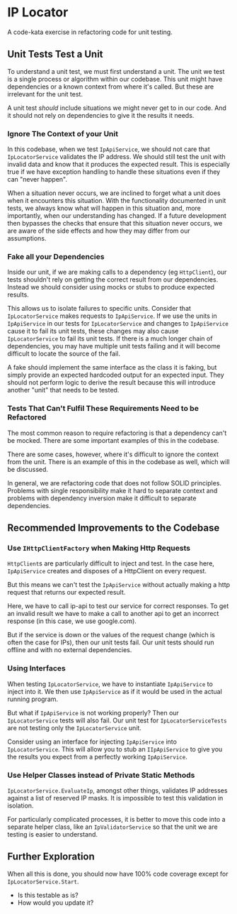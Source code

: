 # IP Locator
A code-kata exercise in refactoring code for unit testing.

## Unit Tests Test a Unit
To understand a unit test, we must first understand a unit. The unit we test
is a single process or algorithm within our codebase. This unit might have 
dependencies or a known context from where it's called. But these are 
irrelevant for the unit test. 

A unit test _should_ include situations we might never get to in our code.
And it should not rely on dependencies to give it the results it needs.

### Ignore The Context of your Unit
In this codebase, when we test `IpApiService`, we should not care that
`IpLocatorService` validates the IP address. We should still test the unit
with invalid data and know that it produces the expected result. This is 
especially true if we have exception handling to handle these situations even 
if they can "never happen".

When a situation never occurs, we are inclined to forget what a unit does when
it encounters this situation. With the functionality documented in unit tests, 
we always know what will happen in this situation and, more importantly, when
our understanding has changed. If a future development then bypasses the
checks that ensure that this situation never occurs, we are aware of the side
effects and how they may differ from our assumptions.

### Fake all your Dependencies
Inside our unit, if we are making calls to a dependency (eg `HttpClient`), our
tests shouldn't rely on getting the correct result from our dependencies. 
Instead we should consider using mocks or stubs to produce expected results.

This allows us to isolate failures to specific units. Consider that 
`IpLocatorService` makes requests to `IpApiService`. If we use the units in
`IpApiService` in our tests for `IpLocatorService` and changes to 
`IpApiService` cause it to fail its unit tests, these changes may also cause
`IpLocatorService` to fail its unit tests. If there is a much longer chain of 
dependencies, you may have multiple unit tests failing and it will become
difficult to locate the source of the fail.

A fake should implement the same interface as the class it is faking, but
simply provide an expected hardcoded output for an expected input. They should
not perform logic to derive the result because this will introduce another 
"unit" that needs to be tested.

### Tests That Can't Fulfil These Requirements Need to be Refactored
The most common reason to require refactoring is that a dependency can't be
mocked. There are some important examples of this in the codebase. 

There are some cases, however, where it's difficult to ignore the context
from the unit. There is an example of this in the codebase as well, which
will be discussed. 

In general, we are refactoring code that does not follow SOLID principles.
Problems with single responsibility make it hard to separate context and 
problems with dependency inversion make it difficult to separate 
dependencies. 

## Recommended Improvements to the Codebase
### Use `IHttpClientFactory` when Making Http Requests
`HttpClient`s are particularly difficult to inject and test. In the case here, 
`IpApiService` creates and disposes of a HttpClient on every request. 

But this means we can't test the `IpApiService` without actually making a http
request that returns our expected result. 

Here, we have to call ip-api to test our service for correct responses. To get
an invalid result we have to make a call to another api to get an incorrect
response (in this case, we use google.com).

But if the service is down or the values of the request change (which is often
the case for IPs), then our unit tests fail. Our unit tests should run offline
and with no external dependencies. 

### Using Interfaces
When testing `IpLocatorService`, we have to instantiate `IpApiService` to inject 
into it. We then use `IpApiService` as if it would be used in the actual running 
program. 

But what if `IpApiService` is not working properly? Then our `IpLocatorService` 
tests will also fail. Our unit test for `IpLocatorServiceTests` are not testing 
only the `IpLocatorService` unit. 

Consider using an interface for injecting `IpApiService` into `IpLocatorService`.
This will allow you to stub an `IIpApiService` to give you the results you
expect from a perfectly working `IpApiService`.

### Use Helper Classes instead of Private Static Methods
`IpLocatorService.EvaluateIp`, amongst other things, validates IP addresses 
against a list of reserved IP masks. It is impossible to test this validation
in isolation. 

For particularly complicated processes, it is better to move this code into a
separate helper class, like an `IpValidatorService` so that the unit we are
testing is easier to understand.

## Further Exploration
When all this is done, you should now have 100% code coverage except for
`IpLocatorService.Start`. 

- Is this testable as is? 
- How would you update it? 
